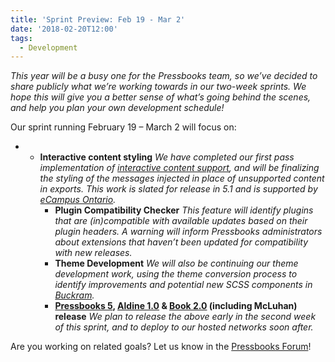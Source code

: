 ```yaml
---
title: 'Sprint Preview: Feb 19 - Mar 2'
date: '2018-02-20T12:00'
tags:
  - Development
---
```


_This year will be a busy one for the Pressbooks team, so we’ve decided to share publicly
what we’re working towards in our two-week sprints. We hope this will give you a better
sense of what’s going behind the scenes, and help you plan your own development schedule!_

Our sprint running February 19 – March 2 will focus on:

- - **Interactive content styling** *We have completed our first pass implementation of
    [interactive content support](https://github.com/pressbooks/pressbooks/issues/1071),
    and will be finalizing the styling of the messages injected in place of unsupported
    content in exports. This work is slated for release in 5.1 and* *is supported by
    [eCampus Ontario](https://www.ecampusontario.ca/).*
    - **Plugin Compatibility Checker** _This feature will identify plugins that are
      (in)compatible with available updates based on their plugin headers. A warning will
      inform Pressbooks administrators about extensions that haven’t been updated for
      compatibility with new releases._
    - **Theme Development** _We will also be continuing our theme development work, using
      the theme conversion process to identify improvements and potential new SCSS
      components in [Buckram](https://github.com/pressbooks/buckram)._
    - **[Pressbooks 5](https://pressbooks.org/blog/2018/01/17/pressbooks-5-developer-guide/),
      [Aldine 1.0](https://github.com/pressbooks/pressbooks-aldine/projects/1) &
      [Book 2.0](https://github.com/pressbooks/pressbooks-book/projects/1) (including
      McLuhan) release** _We plan to release the above early in the second week of this
      sprint, and to deploy to our hosted networks soon after._

Are you working on related goals? Let us know in the
[Pressbooks Forum](https://discourse.pressbooks.org)!
